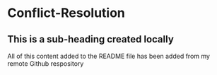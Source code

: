 # Conflict-Resolution

## This is a sub-heading created locally

All of this content added to the README file has been added from my remote Github respository